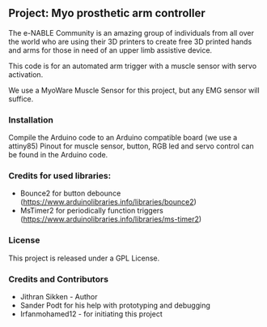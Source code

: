 ## Project: Myo prosthetic arm controller

The e-NABLE Community is an amazing group of individuals from all over the world who are using their 3D printers to create free 3D printed hands and arms for those in need of an upper limb assistive device.

This code is for an automated arm trigger with a muscle sensor with servo activation.

We use a MyoWare Muscle Sensor for this project, but any EMG sensor will suffice.

### Installation
Compile the Arduino code to an Arduino compatible board (we use a attiny85)
Pinout for muscle sensor, button, RGB led and servo control can be found in the
Arduino code.

### Credits for used libraries:
- Bounce2 for button debounce (https://www.arduinolibraries.info/libraries/bounce2)
- MsTimer2 for periodically function triggers (https://www.arduinolibraries.info/libraries/ms-timer2)

### License
This project is released under a GPL License.

### Credits and Contributors
- Jithran Sikken - Author
- Sander Podt for his help with prototyping and debugging
- Irfanmohamed12 - for initiating this project
